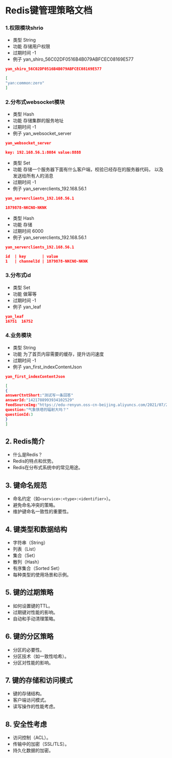 # Redis键管理策略文档


### 1.权限模块shrio
- 类型 String
- 功能 存储用户权限
- 过期时间  -1
- 例子 yan_shiro_56C02DF0516B4B079ABFCEC08169E577 
```json
yan_shiro_56C02DF0516B4B079ABFCEC08169E577

[
"yan:common:zero"
]
```

### 2.分布式websocket模块
- 类型 Hash
- 功能 存储集群的服务地址
- 过期时间  -1
- 例子 yan_websocket_server
```json
yan_websocket_server

key: 192.168.56.1:8084 value:8888
```

- 类型 Set
- 功能 存储一个服务器下面有什么客户端，校验已经存在的服务器代码，
以及发送给所有人的消息
- 过期时间  -1
- 例子 yan_serverclients_192.168.56.1
```json
yan_serverclients_192.168.56.1

1879878-NKCNO-NKNK
```
- 类型 Hash
- 功能 存储
- 过期时间 6000
- 例子 yan_serverclients_192.168.56.1
```json
yan_serverclients_192.168.56.1

id  | key       | value 
1   | channelId | 1879878-NKCNO-NKNK
```

### 3.分布式id
- 类型 Set
- 功能 做幂等
- 过期时间  -1
- 例子 yan_leaf 
```json
yan_leaf
16751  16752
```

### 4.业务模块
- 类型 String
- 功能 为了首页内容需要的缓存，提升访问速度
- 过期时间  -1
- 例子 yan_first_indexContentJson 
```json
yan_first_indexContentJson

[
{
answerCtntShort:"测试写一条回答"
answerId:"1421788993934102529"
feedSourceImg:"https://edu-renyun.oss-cn-beijing.aliyuncs.com/2021/07/26/0ea48cb529e54573ae791ffbde3fcd9fu=2095913610,1514262792&fm=26&gp=0.jpg"
question:"气象铁塔的辐射大吗？"
questionId:3
}
]
```


## 2. Redis简介
- 什么是Redis？
- Redis的特点和优势。
- Redis在分布式系统中的常见用途。

## 3. 键命名规范
- 命名约定（如`<service>:<type>:<identifier>`）。
- 避免命名冲突的策略。
- 维护键命名一致性的重要性。

## 4. 键类型和数据结构
- 字符串（String）
- 列表（List）
- 集合（Set）
- 散列（Hash）
- 有序集合（Sorted Set）
- 每种类型的使用场景和示例。

## 5. 键的过期策略
- 如何设置键的TTL。
- 过期键对性能的影响。
- 自动和手动清理策略。

## 6. 键的分区策略
- 分区的必要性。
- 分区技术（如一致性哈希）。
- 分区对性能的影响。

## 7. 键的存储和访问模式
- 键的存储结构。
- 客户端访问模式。
- 读写操作的性能考虑。

## 8. 安全性考虑
- 访问控制（ACL）。
- 传输中的加密（SSL/TLS）。
- 持久化数据的加密。

